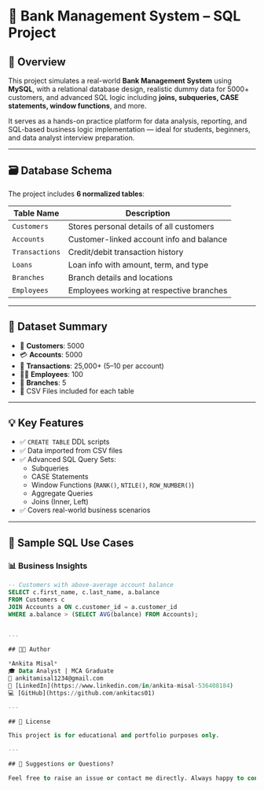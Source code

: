 # 🏦 Bank Management System – SQL Project

## 📌 Overview

This project simulates a real-world **Bank Management System** using **MySQL**, with a relational database design, realistic dummy data for 5000+ customers, and advanced SQL logic including **joins, subqueries, CASE statements, window functions**, and more.

It serves as a hands-on practice platform for data analysis, reporting, and SQL-based business logic implementation — ideal for students, beginners, and data analyst interview preparation.

---

## 🗃️ Database Schema

The project includes **6 normalized tables**:

| Table Name     | Description                                  |
|----------------|----------------------------------------------|
| `Customers`    | Stores personal details of all customers     |
| `Accounts`     | Customer-linked account info and balance     |
| `Transactions` | Credit/debit transaction history             |
| `Loans`        | Loan info with amount, term, and type        |
| `Branches`     | Branch details and locations                 |
| `Employees`    | Employees working at respective branches     |

---

## 📂 Dataset Summary

- 👤 **Customers**: 5000
- 💳 **Accounts**: 5000
- 🔄 **Transactions**: 25,000+ (5–10 per account)
- 🧑‍💼 **Employees**: 100
- 🏢 **Branches**: 5
- 📄 CSV Files included for each table

---

## 💡 Key Features

- ✅ `CREATE TABLE` DDL scripts
- ✅ Data imported from CSV files
- ✅ Advanced SQL Query Sets:
  - Subqueries
  - CASE Statements
  - Window Functions (`RANK()`, `NTILE()`, `ROW_NUMBER()`)
  - Aggregate Queries
  - Joins (Inner, Left)
- ✅ Covers real-world business scenarios

---

## 🧠 Sample SQL Use Cases

### 📊 Business Insights
```sql
-- Customers with above-average account balance
SELECT c.first_name, c.last_name, a.balance
FROM Customers c
JOIN Accounts a ON c.customer_id = a.customer_id
WHERE a.balance > (SELECT AVG(balance) FROM Accounts);


---

## 🧑‍💻 Author

*Ankita Misal*  
🎓 Data Analyst | MCA Graduate  
📧 ankitamisal1234@gmail.com  
🔗 [LinkedIn](https://www.linkedin.com/in/ankita-misal-536408184)  
💻 [GitHub](https://github.com/ankitacs01)

---

## 📜 License

This project is for educational and portfolio purposes only.

---

## 💬 Suggestions or Questions?

Feel free to raise an issue or contact me directly. Always happy to connect with fellow learners! 😊

